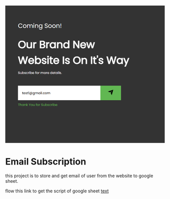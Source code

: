 ![alt text](image.png)
# Email Subscription
this project is to store and get email of user from the website to google sheet.

flow this link to get the script of google sheet
[text](https://github.com/jamiewilson/form-to-google-sheets)